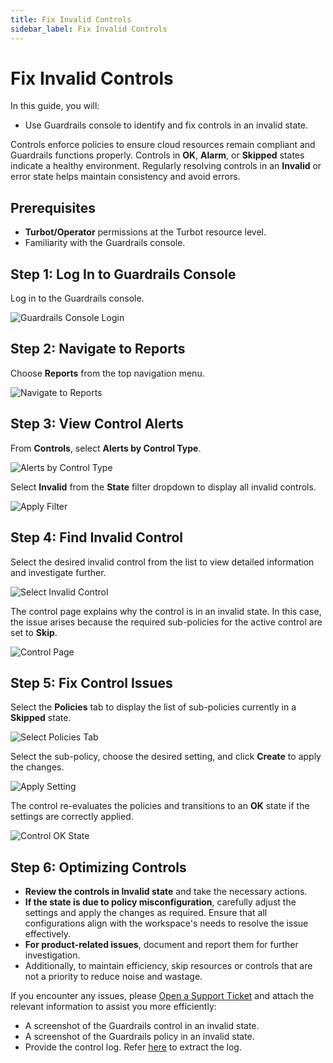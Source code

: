```yaml
---
title: Fix Invalid Controls
sidebar_label: Fix Invalid Controls
---
```


# Fix Invalid Controls

In this guide, you will:
- Use Guardrails console to identify and fix controls in an invalid state.

Controls enforce policies to ensure cloud resources remain compliant and Guardrails functions properly. Controls in **OK**, **Alarm**, or **Skipped** states indicate a healthy environment. Regularly resolving controls in an **Invalid** or error state helps maintain consistency and avoid errors.

## Prerequisites

- **Turbot/Operator** permissions at the Turbot resource level.
- Familiarity with the Guardrails console.

## Step 1: Log In to Guardrails Console

Log in to the Guardrails console.

![Guardrails Console Login](/images/docs/guardrails/guides/using-guardrails/troubleshooting/fix-invalid-controls/guardrails-console-login.png)


## Step 2: Navigate to Reports

Choose **Reports** from the top navigation menu.

![Navigate to Reports](/images/docs/guardrails/guides/using-guardrails/troubleshooting/fix-invalid-controls/guardrails-navigate-to-reports.png)


## Step 3: View Control Alerts

From **Controls**, select **Alerts by Control Type**.

![Alerts by Control Type](/images/docs/guardrails/guides/using-guardrails/troubleshooting/fix-invalid-controls/guardrails-select-controls-alerts.png)

Select **Invalid** from the **State** filter dropdown to display all invalid controls.

![Apply Filter](/images/docs/guardrails/guides/using-guardrails/troubleshooting/fix-invalid-controls/guardrails-filter-invalid.png)


## Step 4: Find Invalid Control

Select the desired invalid control from the list to view detailed information and investigate further.

![Select Invalid Control](/images/docs/guardrails/guides/using-guardrails/troubleshooting/fix-invalid-controls/guardrails-select-invalid-control.png)

The control page explains why the control is in an invalid state. In this case, the issue arises because the required sub-policies for the active control are set to **Skip**.

![Control Page](/images/docs/guardrails/guides/using-guardrails/troubleshooting/fix-invalid-controls/guardrails-controls-page.png)


## Step 5: Fix Control Issues

Select the **Policies** tab to display the list of sub-policies currently in a **Skipped** state.

![Select Policies Tab](/images/docs/guardrails/guides/using-guardrails/troubleshooting/fix-invalid-controls/guardrails-sub-policy-page.png)

Select the sub-policy, choose the desired setting, and click **Create** to apply the changes.

![Apply Setting](/images/docs/guardrails/guides/using-guardrails/troubleshooting/fix-invalid-controls/guardrails-apply-policy-setting.png)

The control re-evaluates the policies and transitions to an **OK** state if the settings are correctly applied.

![Control OK State](/images/docs/guardrails/guides/using-guardrails/troubleshooting/fix-invalid-controls/guardrails-control-ok-state.png)


## Step 6: Optimizing Controls

- **Review the controls in Invalid state** and take the necessary actions.
- **If the state is due to policy misconfiguration**, carefully adjust the settings and apply the changes as required. Ensure that all configurations align with the workspace's needs to resolve the issue effectively.
- **For product-related issues**, document and report them for further investigation.
- Additionally, to maintain efficiency, skip resources or controls that are not a priority to reduce noise and wastage.

If you encounter any issues, please [Open a Support Ticket](https://support.turbot.com) and attach the relevant information to assist you more efficiently:

- A screenshot of the Guardrails control in an invalid state.
- A screenshot of the Guardrails policy in an invalid state.
- Provide the control log. Refer [here](/guardrails/docs/guides/using-guardrails/troubleshooting/access-control-logs) to extract the log.
